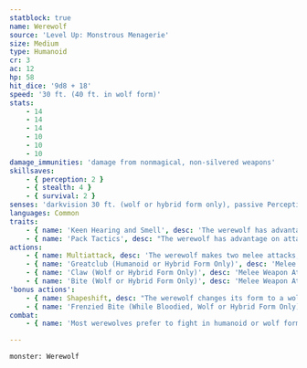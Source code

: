 ```yaml
---
statblock: true
name: Werewolf
source: 'Level Up: Monstrous Menagerie'
size: Medium
type: Humanoid
cr: 3
ac: 12
hp: 58
hit_dice: '9d8 + 18'
speed: '30 ft. (40 ft. in wolf form)'
stats:
    - 14
    - 14
    - 14
    - 10
    - 10
    - 10
damage_immunities: 'damage from nonmagical, non-silvered weapons'
skillsaves:
    - { perception: 2 }
    - { stealth: 4 }
    - { survival: 2 }
senses: 'darkvision 30 ft. (wolf or hybrid form only), passive Perception 14'
languages: Common
traits:
    - { name: 'Keen Hearing and Smell', desc: 'The werewolf has advantage on Perception checks that rely on hearing or smell.' }
    - { name: 'Pack Tactics', desc: "The werewolf has advantage on attack rolls against a creature if at least one of the werewolf's allies is within 5 feet of the creature and not incapacitated." }
actions:
    - { name: Multiattack, desc: 'The werewolf makes two melee attacks, only one of which can be with its bite.' }
    - { name: 'Greatclub (Humanoid or Hybrid Form Only)', desc: 'Melee Weapon Attack: +4 to hit, reach 5 ft., one target. Hit: 6 (1d8 + 2) bludgeoning damage.' }
    - { name: 'Claw (Wolf or Hybrid Form Only)', desc: 'Melee Weapon Attack: +4 to hit, reach 5 ft., one target. Hit: 6 (1d8 + 2) slashing damage.' }
    - { name: 'Bite (Wolf or Hybrid Form Only)', desc: 'Melee Weapon Attack: +4 to hit, reach 5 ft., one target. Hit: 6 (1d8 + 2) piercing damage. If the target is a humanoid, it makes a DC 12 Constitution saving throw. On a failure, it is cursed with werewolf lycanthropy.' }
'bonus actions':
    - { name: Shapeshift, desc: "The werewolf changes its form to a wolf, a wolf-humanoid hybrid, or into its true form, which is a humanoid. While shapeshifted, its statistics are unchanged. It can't speak in wolf form. Its equipment is not transformed. It reverts to its true form if it dies." }
    - { name: 'Frenzied Bite (While Bloodied, Wolf or Hybrid Form Only)', desc: 'The werewolf makes a bite attack.' }
combat:
    - { name: 'Most werewolves prefer to fight in humanoid or wolf form, but some fight openly in hybrid form', desc: 'The werewolf prefers to attack with surprise or alongside allies. When bloodied, a werewolf lacking self-control instinctively switches to hybrid form and uses Frenzied Bite. A werewolf flees when reduced to 15 hit points or fewer.' }

---
```

```statblock
monster: Werewolf
```
